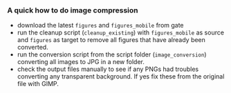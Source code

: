 ### A quick how to do image compression

- download the latest `figures` and `figures_mobile` from gate
- run the cleanup script (`cleanup_existing`) with `figures_mobile` as source and `figures` as target to remove all figures that have already been converted.
- run the conversion script from the script folder (`image_conversion`) converting all images to JPG in a new folder.
- check the output files manually to see if any PNGs had troubles converting any transparent background. If yes fix these from the original file with GIMP.
